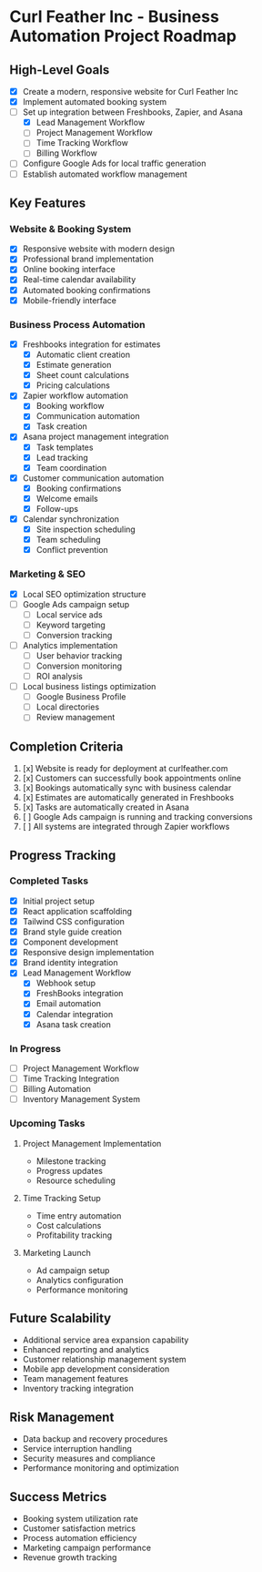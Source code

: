 # Curl Feather Inc - Business Automation Project Roadmap

## High-Level Goals
- [x] Create a modern, responsive website for Curl Feather Inc
- [x] Implement automated booking system
- [ ] Set up integration between Freshbooks, Zapier, and Asana
  - [x] Lead Management Workflow
  - [ ] Project Management Workflow
  - [ ] Time Tracking Workflow
  - [ ] Billing Workflow
- [ ] Configure Google Ads for local traffic generation
- [ ] Establish automated workflow management

## Key Features

### Website & Booking System
- [x] Responsive website with modern design
- [x] Professional brand implementation
- [x] Online booking interface
- [x] Real-time calendar availability
- [x] Automated booking confirmations
- [x] Mobile-friendly interface

### Business Process Automation
- [x] Freshbooks integration for estimates
  - [x] Automatic client creation
  - [x] Estimate generation
  - [x] Sheet count calculations
  - [x] Pricing calculations
- [x] Zapier workflow automation
  - [x] Booking workflow
  - [x] Communication automation
  - [x] Task creation
- [x] Asana project management integration
  - [x] Task templates
  - [x] Lead tracking
  - [x] Team coordination
- [x] Customer communication automation
  - [x] Booking confirmations
  - [x] Welcome emails
  - [x] Follow-ups
- [x] Calendar synchronization
  - [x] Site inspection scheduling
  - [x] Team scheduling
  - [x] Conflict prevention

### Marketing & SEO
- [x] Local SEO optimization structure
- [ ] Google Ads campaign setup
  - [ ] Local service ads
  - [ ] Keyword targeting
  - [ ] Conversion tracking
- [ ] Analytics implementation
  - [ ] User behavior tracking
  - [ ] Conversion monitoring
  - [ ] ROI analysis
- [ ] Local business listings optimization
  - [ ] Google Business Profile
  - [ ] Local directories
  - [ ] Review management

## Completion Criteria
1. [x] Website is ready for deployment at curlfeather.com
2. [x] Customers can successfully book appointments online
3. [x] Bookings automatically sync with business calendar
4. [x] Estimates are automatically generated in Freshbooks
5. [x] Tasks are automatically created in Asana
6. [ ] Google Ads campaign is running and tracking conversions
7. [ ] All systems are integrated through Zapier workflows

## Progress Tracking

### Completed Tasks
- [x] Initial project setup
- [x] React application scaffolding
- [x] Tailwind CSS configuration
- [x] Brand style guide creation
- [x] Component development
- [x] Responsive design implementation
- [x] Brand identity integration
- [x] Lead Management Workflow
  - [x] Webhook setup
  - [x] FreshBooks integration
  - [x] Email automation
  - [x] Calendar integration
  - [x] Asana task creation

### In Progress
- [ ] Project Management Workflow
- [ ] Time Tracking Integration
- [ ] Billing Automation
- [ ] Inventory Management System

### Upcoming Tasks
1. Project Management Implementation
   - Milestone tracking
   - Progress updates
   - Resource scheduling

2. Time Tracking Setup
   - Time entry automation
   - Cost calculations
   - Profitability tracking

3. Marketing Launch
   - Ad campaign setup
   - Analytics configuration
   - Performance monitoring

## Future Scalability
- Additional service area expansion capability
- Enhanced reporting and analytics
- Customer relationship management system
- Mobile app development consideration
- Team management features
- Inventory tracking integration

## Risk Management
- Data backup and recovery procedures
- Service interruption handling
- Security measures and compliance
- Performance monitoring and optimization

## Success Metrics
- Booking system utilization rate
- Customer satisfaction metrics
- Process automation efficiency
- Marketing campaign performance
- Revenue growth tracking

